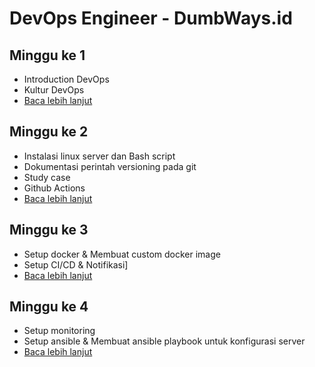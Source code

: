# DevOps Engineer - DumbWays.id

## Minggu ke 1

- Introduction DevOps
- Kultur DevOps
- [Baca lebih lanjut](week-1/README.md)

## Minggu ke 2

- Instalasi linux server dan Bash script
- Dokumentasi perintah versioning pada git
- Study case
- Github Actions
- [Baca lebih lanjut](week-2/README.md)

## Minggu ke 3

- Setup docker & Membuat custom docker image
- Setup CI/CD & Notifikasi]
- [Baca lebih lanjut](week-3/README.md)

## Minggu ke 4

- Setup monitoring
- Setup ansible & Membuat ansible playbook untuk konfigurasi server
- [Baca lebih lanjut](week-4/README.md)

